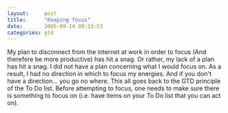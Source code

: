 ```yaml
---
layout:     post
title:      "Keeping focus"
date:       2005-09-14 08:23:53
categories: gtd
---
```

My plan to disconnect from the internet at work in order to focus (And therefore be more productive) has hit a snag. Or rather, my lack of a plan has hit a snag. I did not have a plan concerning what I would focus on. As a result, I had no direction in which to focus my energies. And if you don't have a direction... you go no where. This all goes back to the GTD principle of the To Do list. Before attempting to focus, one needs to make sure there is something to focus on (i.e. have items on your To Do list that you can act on).
